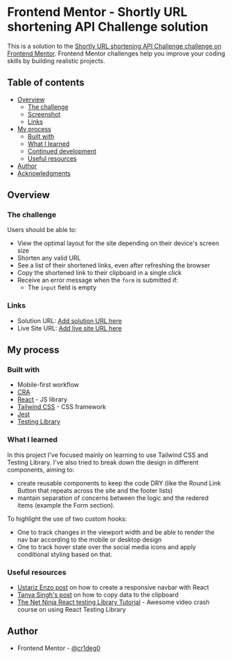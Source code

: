 # Frontend Mentor - Shortly URL shortening API Challenge solution

This is a solution to the [Shortly URL shortening API Challenge challenge on Frontend Mentor](https://www.frontendmentor.io/challenges/url-shortening-api-landing-page-2ce3ob-G). Frontend Mentor challenges help you improve your coding skills by building realistic projects.

## Table of contents

- [Overview](#overview)
  - [The challenge](#the-challenge)
  - [Screenshot](#screenshot)
  - [Links](#links)
- [My process](#my-process)
  - [Built with](#built-with)
  - [What I learned](#what-i-learned)
  - [Continued development](#continued-development)
  - [Useful resources](#useful-resources)
- [Author](#author)
- [Acknowledgments](#acknowledgments)

## Overview

### The challenge

Users should be able to:

- View the optimal layout for the site depending on their device's screen size
- Shorten any valid URL
- See a list of their shortened links, even after refreshing the browser
- Copy the shortened link to their clipboard in a single click
- Receive an error message when the `form` is submitted if:
  - The `input` field is empty

### Links

- Solution URL: [Add solution URL here](https://your-solution-url.com)
- Live Site URL: [Add live site URL here](https://your-live-site-url.com)

## My process

### Built with

- Mobile-first workflow
- [CRA](https://create-react-app.dev/)
- [React](https://reactjs.org/) - JS library
- [Tailwind CSS](https://tailwindcss.com/) - CSS framework
- [Jest](https://jestjs.io/)
- [Testing Library](https://testing-library.com/)

### What I learned

In this project I've focused mainly on learning to use Tailwind CSS and Testing Library. I've also tried to break down the design in different components, aiming to:

- create reusable components to keep the code DRY (like the Round Link Button that repeats across the site and the footer lists)
- mantain separation of concerns between the logic and the redered items (example the Form section).

To highlight the use of two custom hooks:

- One to track changes in the viewport width and be able to render the nav bar according to the mobile or desktop design
- One to track hover state over the social media icons and apply conditional styling based on that.

### Useful resources

- [Ustariz Enzo post](https://dev.to/ziratsu/code-a-responsive-navbar-with-react-45le) on how to create a responsive navbar with React
- [Tanya Singh's post](https://medium.com/nerd-for-tech/how-to-add-copy-to-clipboard-functionality-in-a-reactjs-app-45404413fdb2) on how to copy data to the clipboard
- [The Net Ninja React testing Library Tutorial](https://www.youtube.com/watch?v=7dTTFW7yACQ&list=PL4cUxeGkcC9gm4_-5UsNmLqMosM-dzuvQ&index=1) - Awesome video crash course on using React Testing Library

## Author

- Frontend Mentor - [@cr1deg0](https://www.frontendmentor.io/profile/cr1deg0)
